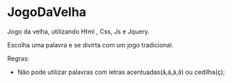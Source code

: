 # JogoDaVelha
Jogo da velha, utilizando Html , Css, Js e Jquery.

Escolha uma palavra e se divirta com um jogo tradicional.

Regras:

- Não pode utilizar palavras com letras acentuadas(ã,á,à,â) ou cedilha(ç); 
